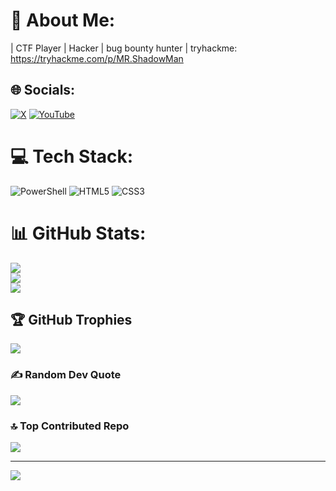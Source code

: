 # 💫 About Me:
| CTF Player | Hacker | bug bounty hunter | tryhackme: https://tryhackme.com/p/MR.ShadowMan


## 🌐 Socials:
[![X](https://img.shields.io/badge/X-black.svg?logo=X&logoColor=white)](https://x.com/0xMRShadowMan) [![YouTube](https://img.shields.io/badge/YouTube-%23FF0000.svg?logo=YouTube&logoColor=white)](https://youtube.com/@MR.ShadowMans) 

# 💻 Tech Stack:
![PowerShell](https://img.shields.io/badge/PowerShell-%235391FE.svg?style=flat&logo=powershell&logoColor=white) ![HTML5](https://img.shields.io/badge/html5-%23E34F26.svg?style=flat&logo=html5&logoColor=white) ![CSS3](https://img.shields.io/badge/css3-%231572B6.svg?style=flat&logo=css3&logoColor=white)
# 📊 GitHub Stats:
![](https://github-readme-stats.vercel.app/api?username=MR-ShadowMan&theme=ambient_gradient&hide_border=false&include_all_commits=false&count_private=false)<br/>
![](https://nirzak-streak-stats.vercel.app/?user=MR-ShadowMan&theme=ambient_gradient&hide_border=false)<br/>
![](https://github-readme-stats.vercel.app/api/top-langs/?username=MR-ShadowMan&theme=ambient_gradient&hide_border=false&include_all_commits=false&count_private=false&layout=compact)

## 🏆 GitHub Trophies
![](https://github-profile-trophy.vercel.app/?username=MR-ShadowMan&theme=radical&no-frame=false&no-bg=false&margin-w=4)

### ✍️ Random Dev Quote
![](https://quotes-github-readme.vercel.app/api?type=horizontal&theme=radical)

### 🔝 Top Contributed Repo
![](https://github-contributor-stats.vercel.app/api?username=MR-ShadowMan&limit=5&theme=ambient_gradient&combine_all_yearly_contributions=true)

---
[![](https://visitcount.itsvg.in/api?id=MR-ShadowMan&icon=2&color=6)](https://visitcount.itsvg.in)

<!-- Proudly created with GPRM ( https://gprm.itsvg.in ) -->
